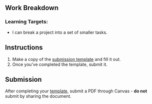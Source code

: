 ---
---

[//]: # ( <p><iframe src="https://douglasurner.github.io/GDP1/units/0/assignments/U0.2-first-submission/" width="100%" height="666px"></iframe></p> )

## Work Breakdown

[slides]: #
[template]: https://docs.google.com/document/d/1NFu6Udrjj6GC43VJwiztIZ61KRePtDsB6ngAcMiv35g/edit?usp=sharing


### Learning Targets:

* I can break a project into a set of smaller tasks.

## Instructions

1. Make a copy of the [submission template][template] and fill it out.
1. Once you've completed the template, submit it.

## Submission

After completing your [template][], submit a PDF through Canvas - **do not** submit by sharing the document.

